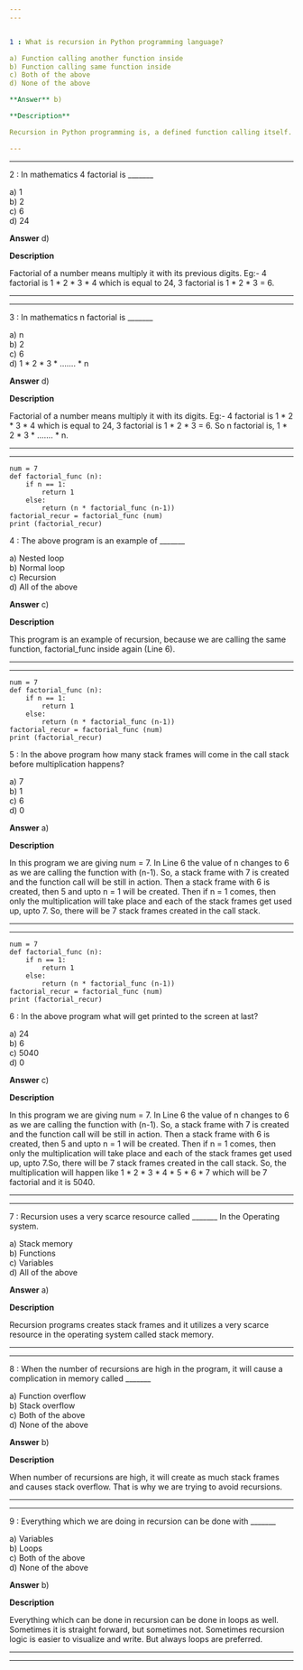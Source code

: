 ```yaml
---
---


1 : What is recursion in Python programming language?  

a) Function calling another function inside  
b) Function calling same function inside  
c) Both of the above  
d) None of the above  

**Answer** b) 

**Description**

Recursion in Python programming is, a defined function calling itself.  

---
```

---


2 : In mathematics 4 factorial is _______  

a) 1     
b) 2  
c) 6  
d) 24  

**Answer** d) 

**Description**

Factorial of a number means multiply it with its previous digits. Eg:- 4 factorial is 1 * 2 * 3 * 4 which is equal to 24, 3 factorial is 1 * 2 * 3 = 6.  

---
---


3 : In mathematics n factorial is _______  

a) n    
b) 2  
c) 6  
d) 1 * 2 * 3 * ……. * n  

**Answer** d) 

**Description**

Factorial of a number means multiply it with its digits. Eg:- 4 factorial is 1 * 2 * 3 * 4 which is equal to 24, 3 factorial is 1 * 2 * 3 = 6. So n factorial is, 1 * 2 * 3 * ……. * n.  

---
---


```
num = 7
def factorial_func (n):
    if n == 1:
        return 1
    else:
        return (n * factorial_func (n-1))
factorial_recur = factorial_func (num)
print (factorial_recur)
```

4 : The above program is an example of _______  

a) Nested loop   
b) Normal loop   
c) Recursion   
d) All of the above  

**Answer** c) 

**Description**

This program is an example of recursion, because we are calling the same function, factorial_func inside again (Line 6).  

---
---


```
num = 7
def factorial_func (n):
    if n == 1:
        return 1
    else:
        return (n * factorial_func (n-1))
factorial_recur = factorial_func (num)
print (factorial_recur)
```

5 : In the above program how many stack frames will come in the call stack before multiplication happens?  

a) 7   
b) 1   
c) 6   
d) 0  

**Answer** a) 

**Description**

In this program we are giving num = 7. In Line 6 the value of n changes to 6 as we are calling the function with (n-1). So, a stack frame with 7 is created and the function call will be still in action. Then a stack frame with 6 is created, then 5 and upto n = 1 will be created. Then if n = 1 comes, then only the multiplication will take place and each of the stack frames get used up, upto 7. So, there will be 7 stack frames created in the call stack.

---
---


```
num = 7
def factorial_func (n):
    if n == 1:
        return 1
    else:
        return (n * factorial_func (n-1))
factorial_recur = factorial_func (num)
print (factorial_recur)
```

6 : In the above program what will get printed to the screen at last?  

a) 24   
b) 6   
c) 5040  
d) 0  

**Answer** c) 

**Description**

In this program we are giving num = 7. In Line 6 the value of n changes to 6 as we are calling the function with (n-1). So, a stack frame with 7 is created and the function call will be still in action. Then a stack frame with 6 is created, then 5 and upto n = 1 will be created. Then if n = 1 comes, then only the multiplication will take place and each of the stack frames get used up, upto 7.So, there will be 7 stack frames created in the call stack. So, the multiplication will happen like 1 * 2 * 3 * 4 * 5 * 6 * 7 which will be 7 factorial and it is 5040.  

---
---


7 : Recursion uses a very scarce resource called _______ In the Operating system.  

a) Stack memory   
b) Functions   
c) Variables   
d) All of the above  

**Answer** a) 

**Description**

Recursion programs creates stack frames and it utilizes a very scarce resource in the operating system called stack memory.  

---
---


8 : When the number of recursions are high in the program, it will cause a complication in memory called _______  

a) Function overflow   
b) Stack overflow   
c) Both of the above  
d) None of the above  

**Answer** b) 

**Description**

When number of recursions are high, it will create as much stack frames and causes stack overflow. That is why we are trying to avoid recursions.  

---
---


9 : Everything which we are doing in recursion can be done with _______  

a) Variables   
b) Loops  
c) Both of the above  
d) None of the above  

**Answer** b) 

**Description**

Everything which can be done in recursion can be done in loops as well. Sometimes it is straight forward, but sometimes not. Sometimes recursion logic is easier to visualize and write. But always loops are preferred.  

---
---











